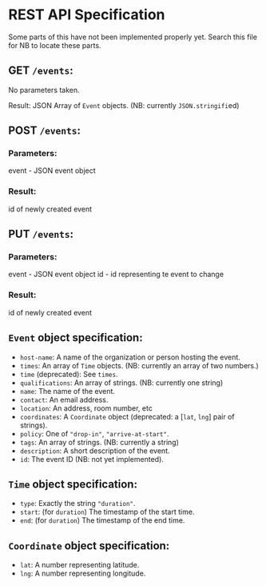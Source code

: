# REST API Specification

Some parts of this have not been implemented properly yet. Search this file for NB to locate these parts.

## GET `/events`:

No parameters taken.

Result: JSON Array of `Event` objects. (NB: currently `JSON.stringifi`ed)

## POST `/events`:

### Parameters: 
event - JSON event object

### Result: 
id of newly created event

## PUT `/events`:

### Parameters:  
event - JSON event object 
id - id representing te event to change

### Result:
id of newly created event

## `Event` object specification:
 * `host-name`: A name of the organization or person hosting the event.
 * `times`: An array of `Time` objects. (NB: currently an array of two numbers.)
 * `time` (deprecated): See `times`.
 * `qualifications`: An array of strings. (NB: currently one string)
 * `name`: The name of the event.
 * `contact`: An email address.
 * `location`: An address, room number, etc
 * `coordinates`: A `Coordinate` object (deprecated: a [`lat`, `lng`] pair of strings).
 * `policy`: One of `"drop-in"`, `"arrive-at-start"`.
 * `tags`: An array of strings. (NB: currently a string)
 * `description`: A short description of the event.
 * `id`: The event ID (NB: not yet implemented).

## `Time` object specification:
 * `type`: Exactly the string `"duration"`.
 * `start`: (for `duration`) The timestamp of the start time.
 * `end`: (for `duration`) The timestamp of the end time.

## `Coordinate` object specification:
 * `lat`: A number representing latitude.
 * `lng`: A number representing longitude.
